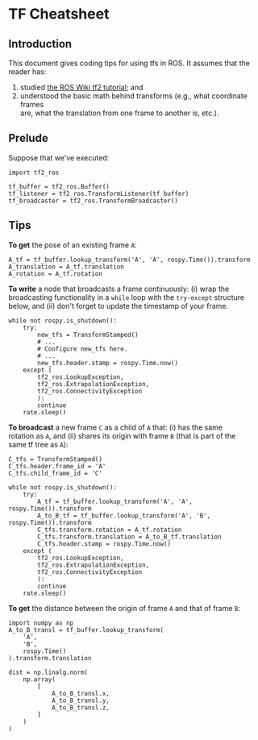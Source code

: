 # TF Cheatsheet

## Introduction

This document gives coding tips for using tfs in ROS. It assumes that the reader
has:

1. studied [the ROS Wiki tf2 tutorial](http://wiki.ros.org/tf2/Tutorials); and
2. understood the basic math behind transforms (e.g., what coordinate frames  
   are, what the translation from one frame to another is, etc.).  


## Prelude

Suppose that we've executed:

```python3
import tf2_ros

tf_buffer = tf2_ros.Buffer()
tf_listener = tf2_ros.TransformListener(tf_buffer)
tf_broadcaster = tf2_ros.TransformBroadcaster()
```

## Tips

**To get** the pose of an existing frame `A`:

```python3
A_tf = tf_buffer.lookup_transform('A', 'A', rospy.Time()).transform
A_translation = A_tf.translation
A_rotation = A_tf.rotation
```

**To write** a node that broadcasts a frame continuously: (i) wrap the  
broadcasting functionality in a `while` loop with the `try-except` structure  
below, and (ii) don't forget to update the timestamp of your frame.

```python3
while not rospy.is_shutdown():
    try:
        new_tfs = TransformStamped()
        # ...
        # Configure new_tfs here.
        # ...
        new_tfs.header.stamp = rospy.Time.now()
    except (
        tf2_ros.LookupException,
        tf2_ros.ExtrapolationException,
        tf2_ros.ConnectivityException
        ):
        continue
    rate.sleep()
```

**To broadcast** a new frame `C` as a child of `A` that: (i) has the same  
rotation as `A`, and (ii) shares its origin with frame `B` (that is part of the  
same tf tree as `A`):

```python3
C_tfs = TransformStamped()
C_tfs.header.frame_id = 'A'
C_tfs.child_frame_id = 'C'

while not rospy.is_shutdown():
    try:
        A_tf = tf_buffer.lookup_transform('A', 'A', rospy.Time()).transform
        A_to_B_tf = tf_buffer.lookup_transform('A', 'B', rospy.Time()).transform
        C_tfs.transform.rotation = A_tf.rotation
        C_tfs.transform.translation = A_to_B_tf.translation
        C_tfs.header.stamp = rospy.Time.now()
    except (
        tf2_ros.LookupException,
        tf2_ros.ExtrapolationException,
        tf2_ros.ConnectivityException
        ):
        continue
    rate.sleep()
```

**To get** the distance between the origin of frame `A` and that of frame `B`:

```python3
import numpy as np
A_to_B_transl = tf_buffer.lookup_transform(
    'A',
    'B',
    rospy.Time()
).transform.translation

dist = np.linalg.norm(
    np.array(
        [
            A_to_B_transl.x,
            A_to_B_transl.y,
            A_to_B_transl.z,
        ]
    )
)
```
